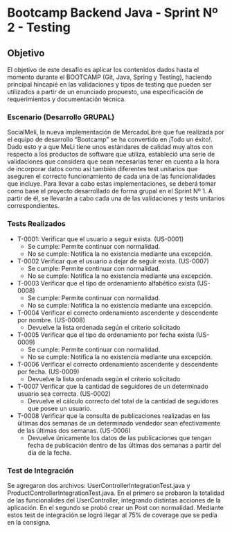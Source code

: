 # Bootcamp Backend Java  - Sprint Nº 2 - Testing

## Objetivo

El objetivo de este desafío es aplicar los contenidos dados hasta el momento durante el BOOTCAMP 
(Git, Java, Spring y Testing), haciendo principal hincapié en las validaciones y tipos de testing 
que pueden ser utilizados a partir de un enunciado propuesto, una especificación de requerimientos 
y documentación técnica.

### Escenario (Desarrollo GRUPAL)
SocialMeli, la nueva implementación de MercadoLibre que fue realizada por el equipo de desarrollo “Bootcamp” 
se ha convertido en ¡Todo un éxito!. Dado esto y a que MeLi tiene unos estándares de calidad muy altos 
con respecto a los productos de software que utiliza, estableció una serie de validaciones que considera 
que sean necesarias tener en cuenta a la hora de incorporar datos como así también diferentes test unitarios 
que aseguren el correcto funcionamiento de cada una de las funcionalidades que incluye.
Para llevar a cabo estas implementaciones, se deberá tomar como base el proyecto desarrollado de forma grupal 
en el Sprint Nº 1. A partir de él, se llevarán a cabo cada una de las validaciones y tests unitarios 
correspondientes.

### Tests Realizados
- T-0001: Verificar que el usuario a seguir exista. (US-0001)
   + Se cumple: Permite continuar con normalidad.
   + No se cumple: Notifica la no existencia mediante una excepción.
- T-0002 Verificar que el usuario a dejar de seguir exista. (US-0007)
   + Se cumple: Permite continuar con normalidad.
   + No se cumple: Notifica la no existencia mediante una excepción.
- T-0003 Verificar que el tipo de ordenamiento alfabético exista (US-0008)
   + Se cumple: Permite continuar con normalidad.
   + No se cumple: Notifica la no existencia mediante una excepción.
- T-0004 Verificar el correcto ordenamiento ascendente y descendente por nombre. (US-0008)
   + Devuelve la lista ordenada según el criterio solicitado
- T-0005 Verificar que el tipo de ordenamiento por fecha exista (US-0009)
   + Se cumple: Permite continuar con normalidad.
   + No se cumple: Notifica la no existencia mediante una excepción.
- T-0006 Verificar el correcto ordenamiento ascendente y descendente por fecha. (US-0009)
   + Devuelve la lista ordenada según el criterio solicitado
- T-0007 Verificar que la cantidad de seguidores de un determinado usuario sea correcta. (US-0002)
   + Devuelve el cálculo correcto del total de la cantidad de seguidores que posee un usuario.
- T-0008 Verificar que la consulta de publicaciones realizadas en las últimas dos semanas de un determinado vendedor sean efectivamente de las últimas dos semanas. (US-0006)
   + Devuelve únicamente los datos de las publicaciones que tengan fecha de publicación dentro de las últimas dos semanas a partir del día de la fecha.


### Test de Integración

Se agregaron dos archivos: UserControllerIntegrationTest.java y ProductControllerIntegrationTest.java. En el primero se probaron la totalidad de las funcionalides del UserController, integrando distintas acciones de la aplicación. En el segundo se probó crear un Post con normalidad. Mediante estos test de integración se logró llegar al 75% de coverage que se pedía en la consigna.

